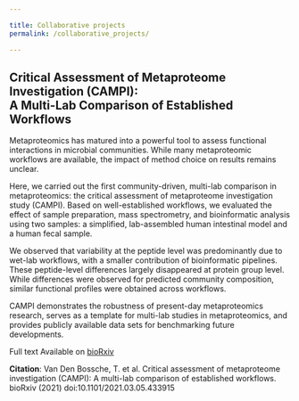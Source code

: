 ```yaml
---

title: Collaborative projects
permalink: /collaborative_projects/

---
```


## Critical Assessment of Metaproteome Investigation (CAMPI):<br>A Multi-Lab Comparison of Established Workflows

Metaproteomics has matured into a powerful tool to assess functional interactions in microbial communities. While many metaproteomic workflows are available, the impact of method choice on results remains unclear.

Here, we carried out the first community-driven, multi-lab comparison in metaproteomics: the critical assessment of metaproteome investigation study (CAMPI). Based on well-established workflows, we evaluated the effect of sample preparation, mass spectrometry, and bioinformatic analysis using two samples: a simplified, lab-assembled human intestinal model and a human fecal sample.

We observed that variability at the peptide level was predominantly due to wet-lab workflows, with a smaller contribution of bioinformatic pipelines. These peptide-level differences largely disappeared at protein group level. While differences were observed for predicted community composition, similar functional profiles were obtained across workflows.

CAMPI demonstrates the robustness of present-day metaproteomics research, serves as a template for multi-lab studies in metaproteomics, and provides publicly available data sets for benchmarking future developments.

Full text Available on [bioRxiv](https://www.biorxiv.org/content/10.1101/2021.03.05.433915v1)

**Citation**: Van Den Bossche, T. et al. Critical assessment of metaproteome investigation (CAMPI): A multi-lab comparison of established workflows. bioRxiv (2021) doi:10.1101/2021.03.05.433915
